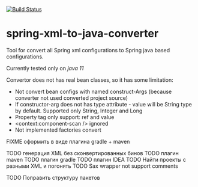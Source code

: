 [![Build Status](https://travis-ci.com/Akvel/spring-xml-to-java-converter.svg?branch=master)](https://travis-ci.com/Akvel/spring-xml-to-java-converter)

# spring-xml-to-java-converter
Tool for convert all Spring xml configurations to Spring java based configurations.

Currently tested only on *java 11*


Convertor does not has real bean classes, so it has some limitation:
* Not convert bean configs with named construct-Args (because converter not used converted project source)
* If constructor-arg does not has type attribute - value will be String type by default. Supported only String, Integer and Long
* Property tag only support: ref and value 
* <context:component-scan /> ignored
* Not implemented factories convert 

FIXME оформить в виде плагина gradle + maven

TODO генерация XML без сконвертированных бинов
TODO плагин maven
TODO плагин gradle
TODO плагин IDEA
TODO Найти проекты с разными XML и погонять
TODO Sax wrapper not support comments

TODO Поправить структуру пакетов 